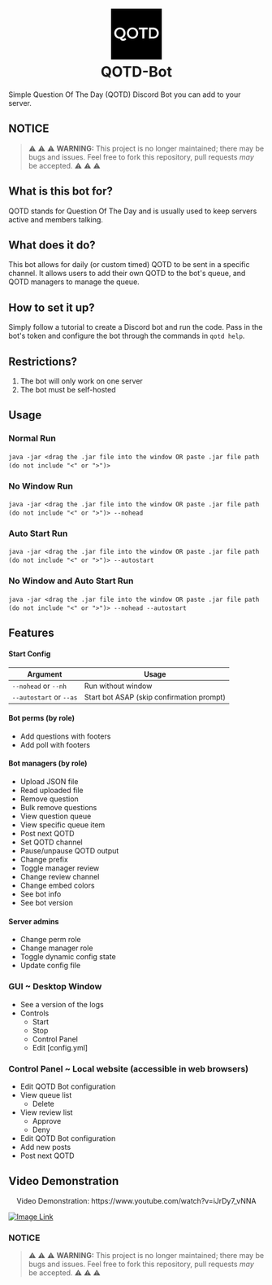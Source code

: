 <h1 align="center">
<img src="/assets/image.png" alt="Icon" width="100" height="100">
<br>
QOTD-Bot
<br>
</h1>
Simple Question Of The Day (QOTD) Discord Bot you can add to your server. 

## NOTICE
> :warning: :warning: :warning: **WARNING:** This project is no longer maintained; there may be bugs and issues. Feel free to fork this repository, pull requests *may* be accepted. :warning: :warning: :warning:

## What is this bot for?
QOTD stands for Question Of The Day and is usually used to keep servers active and members talking.
## What does it do?
This bot allows for daily (or custom timed) QOTD to be sent in a specific channel. It allows users to add their own QOTD to the bot's queue, and QOTD managers to manage the queue.
## How to set it up?
Simply follow a tutorial to create a Discord bot and run the code. Pass in the bot's token and configure the bot through the commands in `qotd help`.
## Restrictions?
1. The bot will only work on one server
2. The bot must be self-hosted

## Usage
### Normal Run
`java -jar <drag the .jar file into the window OR paste .jar file path (do not include "<" or ">")>`

### No Window Run
`java -jar <drag the .jar file into the window OR paste .jar file path (do not include "<" or ">")> --nohead`

### Auto Start Run
`java -jar <drag the .jar file into the window OR paste .jar file path (do not include "<" or ">")> --autostart`

### No Window and Auto Start Run
`java -jar <drag the .jar file into the window OR paste .jar file path (do not include "<" or ">")> --nohead --autostart`

## Features
#### Start Config
| Argument                | Usage                                     |
|-------------------------|-------------------------------------------|
| `--nohead` or `--nh`    | Run without window                        |
| `--autostart` or `--as` | Start bot ASAP (skip confirmation prompt) |

#### Bot perms (by role)
- Add questions with footers
- Add poll with footers
#### Bot managers (by role)
- Upload JSON file
- Read uploaded file
- Remove question
- Bulk remove questions
- View question queue
- View specific queue item
- Post next QOTD
- Set QOTD channel
- Pause/unpause QOTD output
- Change prefix
- Toggle manager review
- Change review channel
- Change embed colors
- See bot info
- See bot version
#### Server admins
- Change perm role
- Change manager role
- Toggle dynamic config state
- Update config file

### GUI ~ Desktop Window
- See a version of the logs
- Controls
  - Start
  - Stop
  - Control Panel
  - Edit [config.yml]

### Control Panel ~ Local website (accessible in web browsers)
- Edit QOTD Bot configuration
- View queue list
   - Delete
- View review list
   - Approve
   - Deny
- Edit QOTD Bot configuration
- Add new posts
- Post next QOTD

## Video Demonstration
<p align="center">Video Demonstration: https://www.youtube.com/watch?v=iJrDy7_vNNA</p>

[![Image Link](https://img.youtube.com/vi/iJrDy7_vNNA/maxresdefault.jpg)](https://www.youtube.com/watch?v=iJrDy7_vNNA)

### NOTICE
> :warning: :warning: :warning: **WARNING:** This project is no longer maintained; there may be bugs and issues. Feel free to fork this repository, pull requests *may* be accepted. :warning: :warning: :warning:
